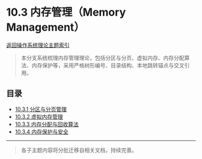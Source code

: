 # 10.3 内存管理（Memory Management）

[返回操作系统理论主题索引](../README.md)

> 本分支系统梳理内存管理理论，包括分区与分页、虚拟内存、内存分配算法、内存保护等，采用严格树形编号、目录结构、本地跳转锚点与交叉引用。

## 目录

- [10.3.1 分区与分页管理](./10.3.1_Partition_and_Paging.md)
- [10.3.2 虚拟内存管理](./10.3.2_Virtual_Memory_Management.md)
- [10.3.3 内存分配与回收算法](./10.3.3_Allocation_and_Collection.md)
- [10.3.4 内存保护与安全](./10.3.4_Protection_and_Security.md)

---

> 各子主题内容将分批迁移自相关文档，持续完善。
